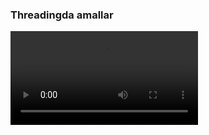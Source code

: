 ### Threadingda amallar

<video src = 'animation.mp4' autoplay = "muted">

<img src ="https://cdn.educba.com/academy/wp-content/uploads/2020/02/Python-Threadpool.jpg" alt ="threading">